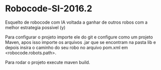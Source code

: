 # Robocode-SI-2016.2
Esquelto de robocode com IA voltada a ganhar de outros robos com a melhor estrategia possivel (y)

Para configurar o projeto importe ele do git e configure como um projeto Maven, apos isso importe os arquivos .jar que se encontram na pasta lib e depois insira o caminho do seu robo no arquivo pom.xml em <robocode.robots.path>.

Para rodar o projeto execute maven build.
